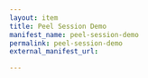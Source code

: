 ```yaml
---
layout: item
title: Peel Session Demo
manifest_name: peel-session-demo
permalink: peel-session-demo
external_manifest_url: 

---
```

<!-- Add an essay or interpretive material below this line,
using HTML or markdown.  Do not modify this file above this line -->
